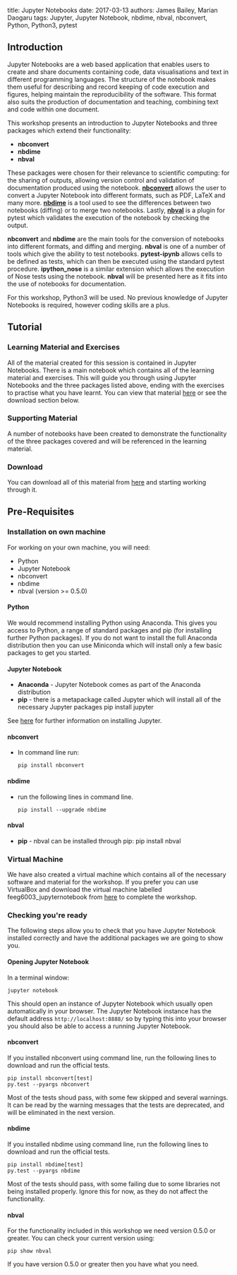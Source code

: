 title: Jupyter Notebooks
date: 2017-03-13
authors: James Bailey, Marian Daogaru
tags: Jupyter, Jupyter Notebook, nbdime, nbval, nbconvert, Python, Python3, pytest

## Introduction
Jupyter Notebooks are a web based application that enables users to create and share documents containing code, data visualisations and text in different programming languages. The structure of the notebook makes them useful for describing and record keeping of code execution and figures, helping maintain the reproducibility of the software. This format also suits the production of documentation and teaching, combining text and code within one document.

This workshop presents an introduction to Jupyter Notebooks and three packages which extend their functionality:

- **nbconvert**
- **nbdime**
- **nbval**

These packages were chosen for their relevance to scientific computing: for the sharing of outputs, allowing version control and validation of documentation produced using the notebook. [**nbconvert**](https://nbconvert.readthedocs.io/en/latest/) allows the user to convert a Jupyter Notebook into different formats, such as PDF, LaTeX and many more. [**nbdime**](https://nbdime.readthedocs.io/en/latest/) is a tool used to see the differences between two notebooks (diffing) or to merge two notebooks. Lastly, [**nbval**](https://github.com/computationalmodelling/nbval) is a plugin for pytest which validates the execution of the notebook by checking the output. 

**nbconvert** and **nbdime** are the main tools for the conversion of notebooks into different formats, and diffing and merging. **nbval** is one of a number of tools which give the ability to test notebooks. **pytest-ipynb** allows cells to be defined as tests, which can then be executed using the standard pytest procedure. **ipython_nose** is a similar extension which allows the execution of Nose tests using the notebook. **nbval** will be presented here as it fits into the use of notebooks for documentation.

For this workshop, Python3 will be used. No previous knowledge of Jupyter Notebooks is required, however coding skills are a plus.

## Tutorial
### Learning Material and Exercises
All of the material created for this session is contained in Jupyter Notebooks. There is a main notebook which contains all of the learning material and exercises. This will guide you through using Jupyter Notebooks and the three packages listed above, ending with the exercises to practise what you have learnt. You can view that material [here](./JupyterNotebooks/Teaching_Material/JupyterNotebooks_Manual.html) or see the download section below.

### Supporting Material
A number of notebooks have been created to demonstrate the functionality of the three packages covered and will be referenced in the learning material.

### Download
You can download all of this material from [here]({filename}/JupyterNotebooks/Learning_Material.zip) and starting working through it.


## Pre-Requisites
### Installation on own machine
For working on your own machine, you will need:

- Python
- Jupyter Notebook
- nbconvert
- nbdime
- nbval (version >= 0.5.0)

#### Python

We would recommend installing Python using Anaconda. This gives you access to Python, a range of standard packages and pip (for installing further Python packages). If you do not want to install the full Anaconda distribution then you can use Miniconda which will install only a few basic packages to get you started.

#### Jupyter Notebook
- **Anaconda** - Jupyter Notebook comes as part of the Anaconda distribution
- **pip** - there is a metapackage called Jupyter which will install all of the necessary Jupyter packages
      pip install jupyter

See [here](http://jupyter.readthedocs.io/en/latest/install.html#new-to-python-and-jupyter) for further information on installing Jupyter.

#### nbconvert

- In command line run:

      pip install nbconvert

#### nbdime

- run the following lines in command line.

      pip install --upgrade nbdime

#### nbval

- **pip** - nbval can be installed through pip:
      pip install nbval


### Virtual Machine
We have also created a virtual machine which contains all of the necessary software and material for the workshop. If you prefer you can use VirtualBox and download the virtual machine labelled feeg6003_jupyternotebook from [here](http://www.soton.ac.uk/~ngcmbits/virtualmachines) to complete the workshop.

### Checking you're ready
The following steps allow you to check that you have Jupyter Notebook installed correctly and have the additional packages we are going to show you.

#### Opening Jupyter Notebook
In a terminal window:

    jupyter notebook

This should open an instance of Jupyter Notebook which usually open automatically in your browser. The Jupyter Notebook instance has the default address `http://localhost:8888/` so by typing this into your browser you should also be able to access a running Jupyter Notebook.

#### nbconvert

If you installed nbconvert using command line, run the following lines to download and run the official tests.

    pip install nbconvert[test]
    py.test --pyargs nbconvert

Most of the tests shoud pass, with some few skipped and several warnings. It can be read by the warning messages that the tests are deprecated, and will be eliminated in the next version.

#### nbdime

If you installed nbdime using command line, run the following lines to download and run the official tests.

    pip install nbdime[test]
    py.test --pyargs nbdime

Most of the tests should pass, with some failing due to some libraries not being installed properly. Ignore this for now, as they do not affect the functionality.

#### nbval

For the functionality included in this workshop we need version 0.5.0 or greater. You can check your current version using:

    pip show nbval

If you have version 0.5.0 or greater then you have what you need.
